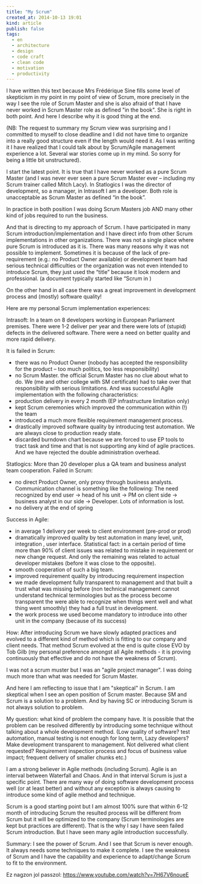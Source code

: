 ```yaml
---
title: "My Scrum"
created_at: 2014-10-13 19:01
kind: article
publish: false
tags:
  - en
  - architecture
  - design
  - code craft
  - clean code
  - motivation
  - productivity
---
```



I have written this text because Mrs  Frédérique Sine fills some level of skepticism in my point in my point of view of Scrum, more precisely in the way I see the role of Scrum Master and she is also afraid of that I have never worked in Scrum Master role as defined "in the book". She is right in both point. And here I describe why it is good thing at the end.

(NB: The request to summary my Scrum view was surprising and I committed to myself to close deadline and I did not have time to organize into a really good structure even if the length would need it. As I was writing it I have realized that I could talk about by Scrum/Agile management experience a lot. Several war stories come up in my mind. So sorry for being a little bit unstructured).

I start the latest point. It is true that I have never worked as a pure Scrum Master (and I was never ever seen a pure Scrum Master ever – including my Scrum trainer called Mitch Lacy). In Statlogics I was the director of development, so a manager, in Intrasoft I am a developer. Both role is unacceptable as Scrum Master as defined “in the book”.

In practice in both position I was doing Scrum Masters job AND many other kind of jobs required to run the business. 

And that is directing to my approach of Scrum. I have participated in many Scrum introduction/implementation and I have direct info from other Scrum implementations in other organizations. There was not a single place where pure Scrum is introduced as it is. There was many reasons why it was not possible to implement. Sometimes it is because of the lack of pre-requirement (e.g.: no Product Owner available) or development team had serious technical difficulties or the organization was not even intended to introduce Scrum, they just used the “title” because it look modern and professional. (a document typically started like “Scrum in <the name of company>)

On the other hand in all case there was a great improvement in development process and (mostly) software quality!

Here are my personal Scrum implementation experiences:

Intrasoft: In a team on 8 developers working in European Parliament premises. There were 1-2 deliver per year and there were lots of (stupid) defects in the delivered software. There were a need on better quality and more rapid delivery.

It is failed in Scrum: 
- there was no Product Owner (nobody has accepted the responsibility for the product – too much politics, too less responsibility)
- no Scrum Master. the official Scrum Master has no clue about what to do. We (me and other college with SM certificate) had to take over that responsibility with serious limitations.
And was successful Agile implementation with the following characteristics:
- production delivery in every 2 month (EP infrastructure limitation only)
- kept Scrum ceremonies which improved the communication within (!) the team
- introduced a much more flexible requirement management process. 
- drastically improved software quality by introducing test automation. We are always close to production ready state.
- discarded burndown chart because we are forced to use EP tools to tract task and time and that is not supporting any kind of agile practices. And we have rejected the double administration overhead.

Statlogics: More than 20 developer plus a QA team and business analyst team cooperation.
Failed in Scrum:
- no direct Product Owner,  only proxy through business analysts. Communication channel is something like the following: The need recognized by end user -> head of his unit -> PM on client side -> business analyst in our side -> Developer. Lots of information is lost.
- no delivery at the end of spring

Success in Agile:
- in average 1 delivery per week to client environment (pre-prod or prod)
- dramatically improved quality by test automation in many level, unit, integration , user interface. Statistical fact: in a certain period of time more than 90% of client issues was related to mistake in requirement or new change request. And only the remaining was related to actual developer mistakes (before it was close to the opposite).
- smooth cooperation of such a big team.
- improved requirement quality by introducing requirement inspection
- we made development fully transparent to management and that built a trust what was missing before (non technical management cannot understand technical terminologies but as the process become transparent the were able to recognize when things went well and what thing went smoothly) they had a full trust in development.
- the work process we used become mandatory to introduce into other unit in the company (because of its success)

How: After introducing Scrum we have slowly adapted practices and evolved to a different kind of method which is fitting to our company and client needs. That method Scrum evolved at the end is quite close EVO by Tob Gilb (my personal preference amongst all Agile methods - it is proving continuously that effective and do not have the weakness of Scrum).

I was not a scrum muster but I was an "agile project manager". I was doing much more than what was needed for Scrum Master.

And here I am reflecting to issue that I am "skeptical" in Scrum. I am skeptical when I see an open position of Scrum master. Because SM and Scrum is a solution to a problem. And by having  SC or introducing Scrum is not always solution to problem. 

My question: what kind of problem the company have. It is possible that the problem can be resolved differently by introducing some technique without talking about a whole development method. (Low quality of software? test automation, manual testing is not enough for long term, Lazy developers? Make development transparent to management. Not delivered what client requested? Requirement inspection process and focus of business value impact; frequent delivery of smaller chunks etc.) 

I am a strong believer in Agile methods (including Scrum). Agile is an interval between Waterfall and Chaos. And in that interval Scrum is just a specific point. There are many way of doing software development process well (or at least better) and without any exception is always causing to introduce some kind of agile method and technique.

Scrum is a good starting point but I am almost 100% sure that within 6-12 month of introducing Scrum the resulted process will be different from Scrum  but it will be optimized to the company (Scrum terminologies are kept but practices are different). That is the why I say I have seen failed Scrum introduction. But I have seen many agile introduction successfully.

Summary:
I see the power of Scrum. And I see that Scrum is never enough. It always needs some techniques to make it complete. I see the weakness of Scrum and I have the capability and experience to adapt/change Scrum to fit to the environment.


Ez nagzon jol passzol: https://www.youtube.com/watch?v=7H67V6noueE